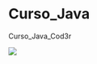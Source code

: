 # Curso_Java
 Curso_Java_Cod3r

<img src="	https://img.shields.io/badge/Java-ED8B00?style=for-the-badge&logo=java&logoColor=white"/>
